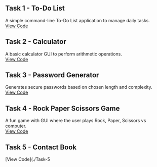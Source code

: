 ## Task 1 - To-Do List
A simple command-line To-Do List application to manage daily tasks.  
[View Code](./Task-1-ToDoList/todo_list.py)

## Task 2 - Calculator
A basic calculator GUI to perform arithmetic operations.  
[View Code](./Task-2-Basic_Calculator/Basic_Calculator.py)

## Task 3 - Password Generator
Generates secure passwords based on chosen length and complexity.  
[View Code](./Task-3-PasswordGenerator/pasword_Generator.py)

## Task 4 - Rock Paper Scissors Game
A fun game with GUI where the user plays Rock, Paper, Scissors vs computer.  
[View Code](./Task-4-Rock%2CPaper%2CScissors/RockPaperScissors.py)

## Task 5 - Contact Book
[View Code](./Task-5
